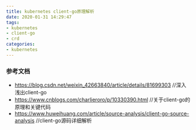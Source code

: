 ```yaml
---
title: kubernetes client-go原理解析
date: 2020-01-31 14:29:47
tags:
- kubernetes
- client-go
- crd
categories:
- kubernetes
---
```


### 参考文档
- https://blog.csdn.net/weixin_42663840/article/details/81699303   //深入浅出client-go
- https://www.cnblogs.com/charlieroro/p/10330390.html  //关于client-go的原理和关键代码
- https://www.huweihuang.com/article/source-analysis/client-go-source-analysis   //client-go源码详细解析